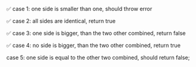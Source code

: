 ✅ case 1: one side is smaller than one, should throw error

✅ case 2: all sides are identical, return true

✅ case 3: one side is bigger, than the two other combined, return false

✅ case 4: no side is bigger, than the two other combined, return true

case 5: one side is equal to the other two combined, should return false;